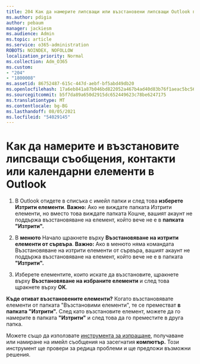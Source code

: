 ```yaml
---
title: 204 Как да намерите липсващи или възстановени липсващи Outlook поща, календар или контакти
ms.author: pdigia
author: pebaum
manager: jackiesm
ms.audience: Admin
ms.topic: article
ms.service: o365-administration
ROBOTS: NOINDEX, NOFOLLOW
localization_priority: Normal
ms.collection: Adm_O365
ms.custom:
- "204"
- "1800008"
ms.assetid: 86752487-615c-447d-aebf-bf5abd49db20
ms.openlocfilehash: 17a6eb841a87b046bd822052a467b4ad40d83b76f1aeac5bc56bea29b4d9a755
ms.sourcegitcommit: b5f7da89a650d2915dc652449623c78be6247175
ms.translationtype: MT
ms.contentlocale: bg-BG
ms.lasthandoff: 08/05/2021
ms.locfileid: "54029145"
---
```

# <a name="how-to-find-and-recover-missing-messages-contacts-or-calendar-items-in-outlook"></a>Как да намерите и възстановите липсващи съобщения, контакти или календарни елементи в Outlook

1. В Outlook отидете в списъка с имейл папки и след това **изберете Изтрити елементи**. **Важно:** Ако не виждате  папката Изтрити елементи, но  вместо това виждате папката Кошче, вашият акаунт не поддържа възстановяване на елемент, който вече не е в **папката "Изтрити".**

2. В **менюто** Начало щракнете върху **Възстановяване на изтрити елементи от сървъра**. **Важно:** Ако в  менюто няма командата Възстановяване на изтрити елементи от сървъра, вашият акаунт не поддържа възстановяване на елемент, който вече не е в папката **"Изтрити".**

3. Изберете елементите, които искате да възстановите, щракнете върху **Възстановяване на избраните елементи** и след това щракнете върху **OK**.

**Къде отиват възстановените елементи?** Когато възстановявате елементи от папката "Възстановими елементи", те се преместват **в папката "Изтрити".** След като възстановите елемент, можете да го намерите в папката **"Изтрити"** и след това да го преместите в друга папка.

Можете също да използвате [инструмента за изпращане,](https://aka.ms/SaRA-OutlookSendReceive) получаване или намиране на имейл съобщения на засегнатия **компютър.** Този инструмент ще провери за редица проблеми и ще предложи възможни решения.
